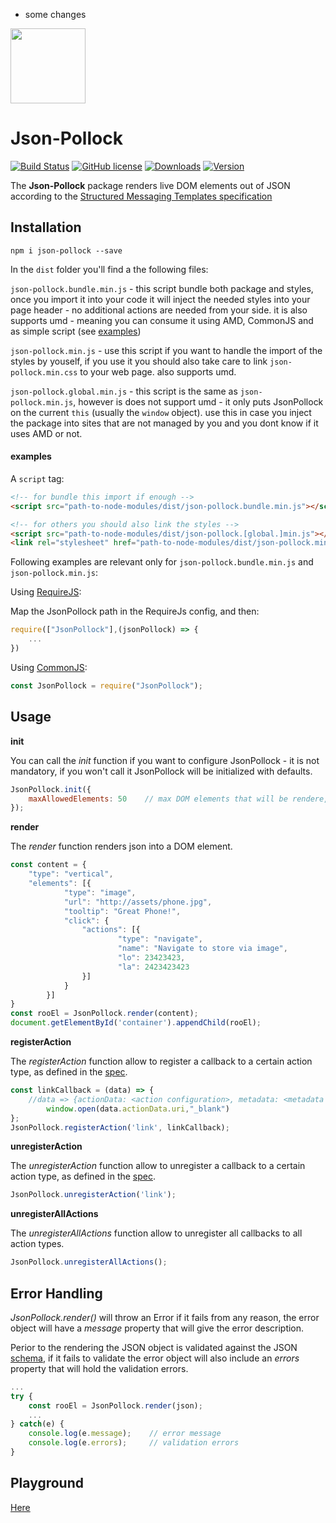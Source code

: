 - some changes



<img src="https://livepersoninc.github.io/json-pollock/src/assets/logo.png" width="120px"/>

Json-Pollock
============
[![Build Status](https://travis-ci.org/LivePersonInc/json-pollock.svg?branch=master)](https://travis-ci.org/LivePersonInc/json-pollock)
[![GitHub license](https://img.shields.io/github/license/LivePersonInc/json-pollock.svg)](https://github.com/LivePersonInc/json-pollock/blob/master/LICENSE)
[![Downloads](https://img.shields.io/npm/dt/json-pollock.svg)](https://www.npmjs.com/package/json-pollock)
[![Version](https://img.shields.io/github/package-json/v/LivePersonInc/json-pollock.svg)](https://github.com/LivePersonInc/json-pollock/blob/master/package.json)

The **Json-Pollock** package renders live DOM elements out of JSON according to the [Structured Messaging Templates specification](https://developers.liveperson.com/structured-content-templates.html)

Installation
-------
```
npm i json-pollock --save
```
In the `dist` folder you'll find a the following files:

`json-pollock.bundle.min.js`  - this script bundle both package and styles, once you import it into your code it will inject the needed styles into your page header - no additional actions are needed from your side. it is also supports umd - meaning you can consume it using AMD, CommonJS and as simple script (see [examples](#examples))

`json-pollock.min.js` - use this script if you want to handle the import of the styles by youself, if you use it you should also take care to link `json-pollock.min.css` to your web page. also supports umd.

`json-pollock.global.min.js` - this script is the same as `json-pollock.min.js`, however is does not support umd - it only puts JsonPollock on the current `this` (usually the `window` object). use this in case you inject the package into sites that are not managed by you and you dont know if it uses AMD or not.

#### **examples**

A `script` tag:

```html
<!-- for bundle this import if enough -->
<script src="path-to-node-modules/dist/json-pollock.bundle.min.js"></script>

<!-- for others you should also link the styles -->
<script src="path-to-node-modules/dist/json-pollock.[global.]min.js"></script>
<link rel="stylesheet" href="path-to-node-modules/dist/json-pollock.min.css">
``` 

Following examples are relevant only for `json-pollock.bundle.min.js` and `json-pollock.min.js`:

Using [RequireJS](http://requirejs.org/):

Map the JsonPollock path in the RequireJs config, and then:	
```js
require(["JsonPollock"],(jsonPollock) => {
    ...
})
```
Using [CommonJS](http://requirejs.org/docs/commonjs.html):
```js
const JsonPollock = require("JsonPollock");
```

Usage
-------

**init**

You can call the *init* function if you want to configure JsonPollock - it is not mandatory, if you won't call it JsonPollock will be initialized with defaults.
```js
JsonPollock.init({
	maxAllowedElements: 50    // max DOM elements that will be rendere, dother elements will be ignored, default is 50.
});
```
**render**

The *render* function renders json into a DOM element.
```js
const content = {
	"type": "vertical",
	"elements": [{
        	"type": "image",
        	"url": "http://assets/phone.jpg",
        	"tooltip": "Great Phone!",
        	"click": {
          		"actions": [{
            			"type": "navigate",
            			"name": "Navigate to store via image",
            			"lo": 23423423,
            			"la": 2423423423
          		}]
        	}
      	}]
}
const rooEl = JsonPollock.render(content);
document.getElementById('container').appendChild(rooEl);
```
**registerAction**

The *registerAction* function allow to register a callback to a certain action type, as defined in the [spec](https://developers.liveperson.com/structured-content-templates.html).
```js
const linkCallback = (data) => {
	//data => {actionData: <action configuration>, metadata: <metadata configuration, if given>, uiEvent: <ui dom event object>}
    	window.open(data.actionData.uri,"_blank")
};
JsonPollock.registerAction('link', linkCallback);
```

**unregisterAction**

The *unregisterAction* function allow to unregister a callback to a certain action type, as defined in the [spec](https://developers.liveperson.com/structured-content-templates.html).
```js
JsonPollock.unregisterAction('link');
```

**unregisterAllActions**

The *unregisterAllActions* function allow to unregister all callbacks to all action types.
```js
JsonPollock.unregisterAllActions();
```

Error Handling
-------
*JsonPollock.render()* will throw an Error if it fails from any reason, the error object will have a *message* property that will give the error description.

Perior to the rendering the JSON object is validated against the JSON [schema](js/schema), if it fails to validate the error object will also include an *errors* property that will hold the validation errors.
```js
...
try {
    const rooEl = JsonPollock.render(json);
    ...
} catch(e) {
	console.log(e.message);    // error message
	console.log(e.errors);     // validation errors
}
```
Playground
-------
[Here](https://livepersoninc.github.io/json-pollock/editor/)
